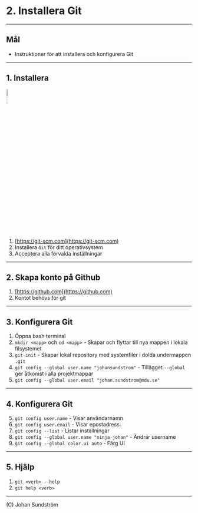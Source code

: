 # 2. Installera Git

---

## Mål

* Instruktioner för att installera och konfigurera Git

---

## 1. Installera

<img src="https://git-scm.com/images/logos/downloads/Git-Logo-2Color.png" width="10%" height="10%" />


1. [https://git-scm.com](https://git-scm.com)
2. Installera `Git` för ditt operativsystem
3. Acceptera alla förvalda inställningar

---

## 2. Skapa konto på Github

1. [https://github.com](https://github.com)
2. Kontot behövs för git

---

## 3. Konfigurera Git

1. Öppna bash terminal 
2. `mkdir <mapp>` och `cd <mapp>` - Skapar och flyttar till nya mappen i lokala filsystemet 
3. `git init` - Skapar lokal repository med systemfiler i dolda undermappen `.git`
4. `git config --global user.name "johansundstrom"` - Tillägget `--global` ger åtkomst i alla projektmappar
5. `git config --global user.email "johan.sundstrom@mdu.se"`

---

## 4. Konfigurera Git

5. `git config user.name` - Visar användarnamn
6. `git config user.email` - Visar epostadress
7. `git config --list` - Listar inställningar
8. `git config --global user.name "ninja-johan"` - Ändrar username
9. `git config --global color.ui auto` - Färg UI

---

## 5. Hjälp

1. `git <verb> --help`
2. `git help <verb>`

--- 


(C) Johan Sundström

